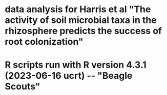 # data analysis for Harris et al "The activity of soil microbial taxa in the rhizosphere predicts the success of root colonization"
# R scripts run with R version 4.3.1 (2023-06-16 ucrt) -- "Beagle Scouts"
